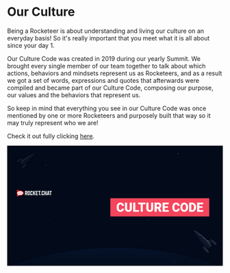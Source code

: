 # Our Culture

Being a Rocketeer is about understanding and living our culture on an everyday basis! So it's really important that you meet what it is all about since your day 1.

Our Culture Code was created in 2019 during our yearly Summit. We brought every single member of our team together to talk about which actions, behaviors and mindsets represent us as Rocketeers, and as a result we got a set of words, expressions and quotes that afterwards were compiled and became part of our Culture Code, composing our purpose, our values and the behaviors that represent us.

So keep in mind that everything you see in our Culture Code was once mentioned by one or more Rocketeers and purposely built that way so it may truly represent who we are!   
  
Check it out fully clicking [here](https://docs.google.com/presentation/d/1RxxZk7briP2b1NncK2IpHQYSuPQCrlWoOv7EcC0yHtE/present?includes_info_params=1&eisi=CPTI5Mzfu-sCFZmjTwkdW4UBmQ#slide=id.g6d8aa3920f_0_0).

![](../../../../.gitbook/assets/image%20%286%29.png)

